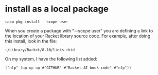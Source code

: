 # install as a local package

    raco pkg install --scope user

When you create a package with "--scope user" you are defining a link to the location of your Racket library source code. For example, after doing this install, look in the file:

    ~/Library/Racket/8.10/links.rktd

On my system, I have the following list added:

    ("nlp" (up up up #"GITHUB" #"Racket-AI-book-code" #"nlp"))

